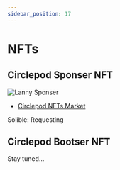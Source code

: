 ```yaml
---
sidebar_position: 17
---
```


# NFTs

## Circlepod Sponser NFT

![Lanny Sponser](/img/nfts/1200_Lanny.png)

* [Circlepod NFTs Market](https://nfts.circlepod.app)

Solible: Requesting

## Circlepod Bootser NFT

Stay tuned...
